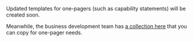 Updated templates for one-pagers (such as capability statements) will be created soon.

Meanwhile, the business development team has [a collection here](https://drive.google.com/drive/folders/13g_iKHKRrU-z_NBCcxjgLivNn5kkOE3l) that you can copy for one-pager needs.
